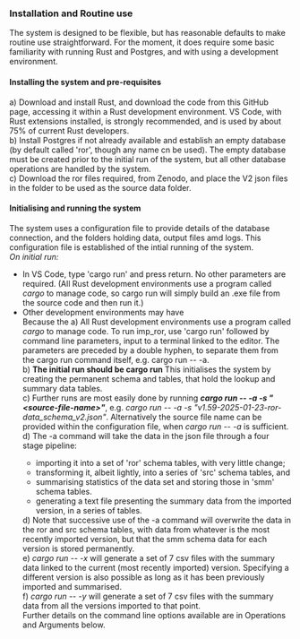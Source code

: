 <h3>Installation and Routine use</h3>

The system is designed to be flexible, but has reasonable defaults to make routine use straightforward. 
For the moment, it does require some basic familiarity with running Rust and Postgres, and with using a development environment.

<h4>Installing the system and pre-requisites</h4>
a) Download and install Rust, and download the code from this GitHub page, accessing it within a Rust development environment. VS Code, with Rust extensions installed, is strongly recommended, and is used by about 75% of current Rust developers.<br/>
b) Install Postgres if not already available and establish an empty database (by default called 'ror', though any name cn be used). The empty database must be
created prior to the initial run of the system, but all other database operations are handled by the system.<br/>
c) Download the ror files required, from Zenodo, and place the V2 json files in the folder to be used as the source data folder.<br/>

<h4>Initialising and running the system</h4>
The system uses a configuration file to provide details of the database connection, and the folders holding data, output files amd logs. This configuration file is established of the intial running of the system.<br/>
<i>On initial run:</i>
<ul>
<li>In VS Code, type 'cargo run' and press return. No other parameters are required. (All Rust development environments use a program called <i>cargo</i> to manage code, so cargo run will simply build an .exe file from the source code and then run it.)</li>
<li>Other development environments may have </li>
Because the 
a) All Rust development environments use a program called <i>cargo</i> to manage code. To run imp_ror, use 'cargo run' followed by command line parameters, input to a terminal linked to the editor. The parameters are preceded by a double hyphen, to separate them from the cargo run command itself, e.g. cargo run -- -a.<br/>
b) <b>The initial run should be cargo run</b> This initialises the system by creating the permanent schema and tables, that hold the lookup and summary data tables.<br/>
c) Further runs are most easily done by running <b><i>cargo run -- -a -s "&lt;source-file-name&gt;"</i></b>, e.g. <i>cargo run -- -a -s "v1.59-2025-01-23-ror-data_schema_v2.json"</i>. Alternatively the source file name can be provided within the configuration file, when <i>cargo run -- -a </i> is sufficient.<br/>
d) The -a command will take the data in the json file through a four stage pipeline: 
<ul>
<li>importing it into a set of 'ror' schema tables, with very little change;</li>
<li>transforming it, albeit lightly, into a series of 'src' schema tables, and </li>
<li>summarising statistics of the data set and storing those in 'smm' schema tables.</li>
<li>generating a text file presenting the summary data from the imported version, in a series of tables.</li>
</ul>
d) Note that successive use of the -a command will overwrite the data in the ror and src schema tables, with data from whatever is the most recently imported version, but that the smm schema data for each version is stored permanently.<br/>
e) <i>cargo run -- -x</i> will generate a set of 7 csv files with the summary data linked to the current (most recently imported) version. Specifying a different version is also possible as long as it has been previously imported and summarised.<br/>
f) <i>cargo run -- -y</i> will generate a set of 7 csv files with the summary data from all the versions imported to that point.<br/>
Further details on the command line options available are in Operations and Arguments below.


